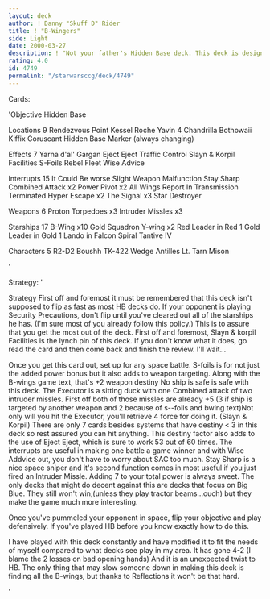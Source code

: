 ```yaml
---
layout: deck
author: ! Danny "Skuff D" Rider
title: ! "B-Wingers"
side: Light
date: 2000-03-27
description: ! "Not your father's Hidden Base deck. This deck is designed to utilize HB concepts while making sure that the opponent regrets deploying to space."
rating: 4.0
id: 4749
permalink: "/starwarsccg/deck/4749"
---
```

Cards: 

'Objective Hidden Base

Locations 9
Rendezvous Point
Kessel
Roche
Yavin 4
Chandrilla
Bothowaii
Kiffix
Coruscant
Hidden Base Marker (always changing)

Effects 7
Yarna d'al' Gargan
Eject Eject
Traffic Control
Slayn & Korpil Facilities
S-Foils
Rebel Fleet
Wise Advice

Interrupts 15
It Could Be worse
Slight Weapon Malfunction
Stay Sharp
Combined Attack x2
Power Pivot x2
All Wings Report In
Transmission Terminated
Hyper Escape x2
The Signal x3
Star Destroyer

Weapons 6
Proton Torpedoes x3
Intruder Missles x3

Starships 17
B-Wing x10
Gold Squadron Y-wing x2
Red Leader in Red 1
Gold Leader in Gold 1
Lando in Falcon
Spiral
Tantive IV

Characters 5
R2-D2
Boushh
TK-422
Wedge Antilles
Lt. Tarn Mison


'

Strategy: '

Strategy First off and foremost it must be remembered that this deck isn't supposed to flip as fast as most HB decks do. If your opponent is playing Security Precautions, don't flip until you've cleared out all of the starships he has. (I'm sure most of you already follow this policy.)
This is to assure that you get the most out of the deck.
First off and foremost, Slayn & korpil Facilities is the lynch pin of this deck. If you don't know what it does, go read the card and then come back and finish the review. I'll wait...

Once you get this card out, set up for any space battle. S-foils is for not just the added power bonus but it also adds to weapon targeting. Along with the B-wings game text, that's +2 weapon destiny No ship is safe is safe with this deck.
The Executor is a sitting duck with one Combined attack of two intruder missles. First off both of those missles are already +5 (3 if ship is targeted by another weapon and 2 because of s--foils and bwing text)Not only will you hit the Executor, you'll retrieve 4 force for doing it. (Slayn & Korpil) There are only 7 cards besides systems that have destiny < 3 in this deck so rest assured you can hit anything.
This destiny factor also adds to the use of Eject Eject, which is sure to work 53 out of 60 times.
The interrupts are useful in making one battle a game winner and with Wise Addvice out, you don't have to worry about SAC too much.
Stay Sharp is a nice space sniper and it's second function comes in most useful if you just fired an Intruder Missle. Adding 7 to your total power is always sweet.
The only decks that might do decent against this are decks that focus on Big Blue. They still won't win,(unless they play tractor beams...ouch) but they make the game much more interesting.

Once you've pummeled your opponent in space, flip your objective and play defensively. If you've played HB before you know exactly how to do this.

I have played with this deck constantly and have modified it to fit the needs of myself compared to what decks see play in my area. It has gone 4-2 (I blame the 2 losses on bad opening hands) And it is an unexpected twist to HB. The only thing that may slow someone down in making this deck is finding all the B-wings, but thanks to Reflections it won't be that hard.


'
